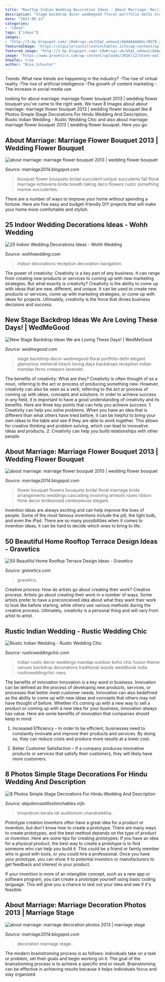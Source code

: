 ```yaml
---
title: "Rooftop Indian Wedding Decoration Ideas - About Marriage: Marriage Flower Bouquet 2013"
description: "Stage backdrop decor wedmegood floral portfolio delhi elegant glamorous mehendi kitsch loving days backdrops reception indian mandap ferns creepers lavender"
date: "2023-09-13"
categories:
- "ideas"
tags: ["ideas"]
images:
- "http://3.bp.blogspot.com/-LRwKrsgs-uk/USqC_wdowuI/AAAAAAAAAUc/RGT8-2Kkc48/s1600/qweddings1marriage+flower+bouquet+2013++wedding+flower+bouquet+ideas+2014.jpg"
featuredImage: "https://alquilercastilloshinchables.info/wp-content/uploads/2020/06/Hindu-Wedding-stage-Decoration-in-Trivandrum-RDR-Auditorium-by-....jpg"
featured_image: "http://3.bp.blogspot.com/-LRwKrsgs-uk/USqC_wdowuI/AAAAAAAAAUc/RGT8-2Kkc48/s1600/qweddings1marriage+flower+bouquet+2013++wedding+flower+bouquet+ideas+2014.jpg"
image: "https://www.gravetics.com/wp-content/uploads/2016/12/Stone-wall-radiates-eternity.jpg"
ShowToc: true
author: "Nina Schuster"
---
```



Trends: What new trends are happening in the industry?
-The rise of virtual reality
-The rise of artificial intelligence
-The growth of content marketing
-The increase in social media use

	

		
looking for about marriage: marriage flower bouquet 2013 | wedding flower bouquet you've came to the right web. We have 8 Images about about marriage: marriage flower bouquet 2013 | wedding flower bouquet like 8 Photos Simple Stage Decorations For Hindu Wedding And Description, Rustic Indian Wedding - Rustic Wedding Chic and also about marriage: marriage flower bouquet 2013 | wedding flower bouquet. Here you go:
		
    
## About Marriage: Marriage Flower Bouquet 2013 | Wedding Flower Bouquet

<img loading=lazy src="http://3.bp.blogspot.com/-LRwKrsgs-uk/USqC_wdowuI/AAAAAAAAAUc/RGT8-2Kkc48/s1600/qweddings1marriage+flower+bouquet+2013++wedding+flower+bouquet+ideas+2014.jpg" onerror="this.onerror=null;this.src='https://tse3.mm.bing.net/th?id=OIP.15kxDR63fiyjLiip4NGoagHaK7&amp;pid=15.1';" alt="about marriage: marriage flower bouquet 2013 | wedding flower bouquet">

_Source: marriage2014.blogspot.com_

>bouquet flower bouquets bridal succulent unique succulents fall floral marriage echeveria bride breath taking deco flowers rustic something mariee succulentes. 

	

There are a number of ways to improve your home without spending a fortune. Here are five easy and budget-friendly DIY projects that will make your home more comfortable and stylish.

    
## 25 Indoor Wedding Decorations Ideas - Wohh Wedding

<img loading=lazy src="http://wohhwedding.com/wp-content/uploads/2016/05/Indoor-Wedding-Reception-Decoration-Ideas.jpg" onerror="this.onerror=null;this.src='https://tse4.mm.bing.net/th?id=OIP.zNKHwqp_Xsqfe07z2mvF6AHaLI&amp;pid=15.1';" alt="25 Indoor Wedding Decorations Ideas - Wohh Wedding">

_Source: wohhwedding.com_

>indoor decorations reception decoration navigation. 

	

The power of creativity:
Creativity is a key part of any business. It can range from creating new products or services to coming up with new marketing strategies. But what exactly is creativity?
Creativity is the ability to come up with ideas that are new, different, and unique. It can be used to create new products or services, come up with marketing strategies, or come up with ideas for projects. Ultimately, creativity is the force that drives business decisions and success.

    
## New Stage Backdrop Ideas We Are Loving These Days! | WedMeGood

<img loading=lazy src="https://image.wedmegood.com/nw/wp-content/uploads/2017/03/1467619384_AFX_3980-660x990.jpg" onerror="this.onerror=null;this.src='https://tse1.mm.bing.net/th?id=OIP.t0qFlJa9YYHLScOrsoYjWQHaLH&amp;pid=15.1';" alt="New Stage Backdrop Ideas We are Loving These Days! | WedMeGood">

_Source: wedmegood.com_

>stage backdrop decor wedmegood floral portfolio delhi elegant glamorous mehendi kitsch loving days backdrops reception indian mandap ferns creepers lavender. 

	

The benefits of creativity: What are they?
Creativity is often thought of as a noun, referring to the act or process of producing something new. However, creativity can also be seen as a verb, referring to the act or process of coming up with ideas, concepts and solutions. In order to achieve success in any field, it is important to have a good understanding of creativity and its benefits. Here are three key points that can help you achieve success: 1. Creativity can help you solve problems. When you have an idea that is different than what others have tried before, it can be helpful to bring your own ideas to the table and see if they are able to work together. This allows for creative thinking and problem solving, which can lead to innovative ideas and products. 2. Creativity can help you build relationships with other people.

    
## About Marriage: Marriage Flower Bouquet 2013 | Wedding Flower Bouquet

<img loading=lazy src="http://3.bp.blogspot.com/-6tMm0IgLrhA/USqC8R3OIQI/AAAAAAAAAUA/pVKUNTadkFU/s1600/marriage+flower+bouquet+2013+wedding+flower+bouquet+ideas+2014.jpg" onerror="this.onerror=null;this.src='https://tse3.mm.bing.net/th?id=OIP.-FqCTjC8CKnHV1NrBGwxSAHaLL&amp;pid=15.1';" alt="about marriage: marriage flower bouquet 2013 | wedding flower bouquet">

_Source: marriage2014.blogspot.com_

>flower bouquet flowers bouquets bridal floral marriage bride arrangements weddings cascading involving artwork roses ribbon think decor bridesmaid centerpieces elegant. 

	

Invention ideas are always exciting and can help improve the lives of people. Some of the most famous inventions include the pill, the light bulb, and even the iPad. There are so many possibilities when it comes to invention ideas, it can be hard to decide which ones to bring to life.

    
## 50 Beautiful Home Rooftop Terrace Design Ideas - Gravetics

<img loading=lazy src="https://www.gravetics.com/wp-content/uploads/2016/12/Stone-wall-radiates-eternity.jpg" onerror="this.onerror=null;this.src='https://tse3.mm.bing.net/th?id=OIP.S4q5NL-rR8XU1mtXBtiOugHaKH&amp;pid=15.1';" alt="50 Beautiful Home Rooftop Terrace Design Ideas - Gravetics">

_Source: gravetics.com_

>gravetics. 

	

Creative process: How do artists go about creating their work?
Creative process: Artists go about creating their work in a number of ways. Some artists prefer to have a preconceived idea about what they want their work to look like before starting, while others use various methods during the creative process. Ultimately, creativity is a personal thing and will vary from artist to artist.

    
## Rustic Indian Wedding - Rustic Wedding Chic

<img loading=lazy src="http://rusticweddingchic.com/wp-content/uploads/2014/08/RAWS-941-590x884.jpg" onerror="this.onerror=null;this.src='https://tse2.mm.bing.net/th?id=OIP.9kTsHJyOzC_aMb8WWvxi0wHaLG&amp;pid=15.1';" alt="Rustic Indian Wedding - Rustic Wedding Chic">

_Source: rusticweddingchic.com_

>indian rustic decor weddings mandap outdoor boho chic fusion theme venues backdrop decorations traditional woods weddbook india rusticweddingchic raws. 

	

The benefits of innovation
Innovation is a key word in business. Innovation can be defined as the process of developing new products, services, or processes that better meet customer needs. Innovation can also bedefined as the ability to come up with new ideas and concepts that others may not have thought of before. Whether it’s coming up with a new way to sell a product or coming up with a new idea for your business, innovation always has value. Here are some benefits of innovation that companies should keep in mind: 
1) Increased Efficiency – In order to be efficient, businesses need to constantly innovate and improve their products and services. By doing so, they can reduce costs and produce more results at a lower cost. 

2) Better Customer Satisfaction – If a company produces innovative products or services that satisfy their customers, they will likely have more customers.

    
## 8 Photos Simple Stage Decorations For Hindu Wedding And Description

<img loading=lazy src="https://alquilercastilloshinchables.info/wp-content/uploads/2020/06/Hindu-Wedding-stage-Decoration-in-Trivandrum-RDR-Auditorium-by-....jpg" onerror="this.onerror=null;this.src='https://tse2.mm.bing.net/th?id=OIP.hgz5b_rF3abV4kUg1dd6agHaEK&amp;pid=15.1';" alt="8 Photos Simple Stage Decorations For Hindu Wedding And Description">

_Source: alquilercastilloshinchables.info_

>trivandrum kerala rdr auditorium chandralekha. 

	

Prototype creation
Inventors often have a great idea for a product or invention, but don't know how to create a prototype. There are many ways to create prototypes, and the best method depends on the type of product or invention. Here are some tips for creating prototypes:
If you have an idea for a physical product, the best way to create a prototype is to find someone who can help you build it. This could be a friend or family member who is good with tools, or you could hire a professional. Once you have your prototype, you can show it to potential investors or manufacturers to get feedback and interest in your product.

If your invention is more of an intangible concept, such as a new app or software program, you can create a prototype yourself using basic coding language. This will give you a chance to test out your idea and see if it's feasible.

    
## About Marriage: Marriage Decoration Photos 2013 | Marriage Stage

<img loading=lazy src="http://2.bp.blogspot.com/-d-hAnKJbOJ8/USqJ4gSU8xI/AAAAAAAAAXQ/RACDFbSEA7M/s1600/marriage+decoration.jpg" onerror="this.onerror=null;this.src='https://tse2.mm.bing.net/th?id=OIP.zC37fo0N6f-jIQO9zZu3ywHaE8&amp;pid=15.1';" alt="about marriage: marriage decoration photos 2013 | marriage stage">

_Source: marriage2014.blogspot.com_

>decoration marriage stage. 

	

The modern brainstroming process is as follows: individuals take on a task or problem, set their goals and begin working on it. The goal of the brainstroming process is to achieve a specific end or result. Brainstroming can be effective in achieving results because it helps individuals focus and stay organized.

